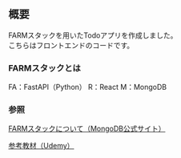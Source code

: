 ## 概要
FARMスタックを用いたTodoアプリを作成しました。<br>
こちらはフロントエンドのコードです。

### FARMスタックとは
FA：FastAPI（Python）
R：React
M：MongoDB

### 参照
[FARMスタックについて（MongoDB公式サイト）](https://www.mongodb.com/developer/languages/python/farm-stack-fastapi-react-mongodb/)

[参考教材（Udemy）](https://www.udemy.com/course/farm-stack-react-fastapi/?couponCode=KEEPLEARNING)
